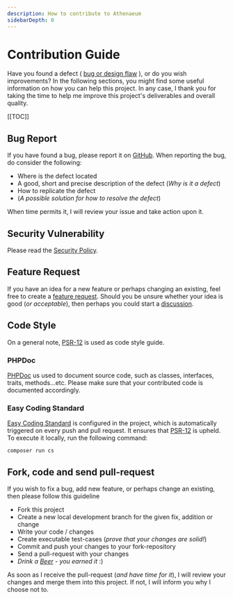 ```yaml
---
description: How to contribute to Athenaeum
sidebarDepth: 0
---
```


# Contribution Guide

Have you found a defect ( [bug or design flaw](https://en.wikipedia.org/wiki/Software_bug) ), or do you wish improvements? In the following sections, you might find some useful information
on how you can help this project. In any case, I thank you for taking the time to help me improve this project's deliverables and overall quality.

[[TOC]]

## Bug Report

If you have found a bug, please report it on [GitHub](https://github.com/aedart/athenaeum/issues/new/choose).
When reporting the bug, do consider the following:

* Where is the defect located
* A good, short and precise description of the defect (_Why is it a defect_)
* How to replicate the defect
* (_A possible solution for how to resolve the defect_)

When time permits it, I will review your issue and take action upon it.

## Security Vulnerability

Please read the [Security Policy](./security.md).

## Feature Request

If you have an idea for a new feature or perhaps changing an existing, feel free to create a [feature request](https://github.com/aedart/athenaeum/issues/new/choose).
Should you be unsure whether your idea is good (_or acceptable_), then perhaps you could start a [discussion](https://github.com/aedart/athenaeum/discussions).

## Code Style

On a general note, [PSR-12](https://www.php-fig.org/psr/psr-12/) is used as code style guide.

### PHPDoc

[PHPDoc](https://www.phpdoc.org/) us used to document source code, such as classes, interfaces, traits, methods...etc.
Please make sure that your contributed code is documented accordingly. 

### Easy Coding Standard

[Easy Coding Standard](https://github.com/symplify/easy-coding-standard) is configured in the project, which is automatically triggered on every push and pull request.
It ensures that [PSR-12](https://www.php-fig.org/psr/psr-12/) is upheld.
To execute it locally, run the following command:

```shell
composer run cs
```

## Fork, code and send pull-request

If you wish to fix a bug, add new feature, or perhaps change an existing, then please follow this guideline

* Fork this project
* Create a new local development branch for the given fix, addition or change
* Write your code / changes
* Create executable test-cases (_prove that your changes are solid!_)
* Commit and push your changes to your fork-repository
* Send a pull-request with your changes
* _Drink a [Beer](https://en.wikipedia.org/wiki/Beer) - you earned it_ :)

As soon as I receive the pull-request (_and have time for it_), I will review your changes and merge them into this project. If not, I will inform you why I choose not to.
